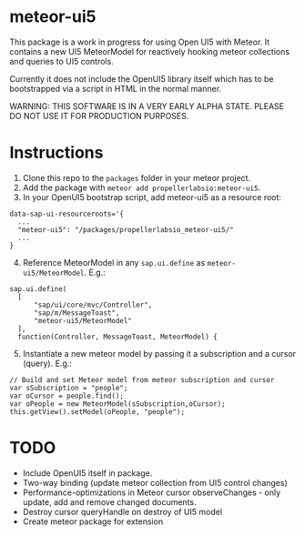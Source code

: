 # meteor-ui5
This package is a work in progress for using Open UI5 with Meteor.  It contains
a new UI5 MeteorModel for reactively hooking meteor collections and queries to
UI5 controls.

Currently it does not include the OpenUI5 library itself which has to be bootstrapped
via a script in HTML in the normal manner.

WARNING: THIS SOFTWARE IS IN A VERY EARLY ALPHA STATE.  PLEASE DO NOT USE IT FOR
PRODUCTION PURPOSES.

# Instructions
1. Clone this repo to the ```packages``` folder in your meteor project.
2. Add the package with ```meteor add propellerlabsio:meteor-ui5```.
3. In your OpenUI5 bootstrap script, add meteor-ui5 as a resource root:
  ```
  data-sap-ui-resourceroots='{
    ...
    "meteor-ui5": "/packages/propellerlabsio_meteor-ui5/"
    ...
  }
  ```
4. Reference MeteorModel in any ```sap.ui.define``` as ```meteor-ui5/MeteorModel```.  E.g.:
  ```
  sap.ui.define(
    [
        "sap/ui/core/mvc/Controller",
        "sap/m/MessageToast",
        "meteor-ui5/MeteorModel"
    ],
    function(Controller, MessageToast, MeteorModel) {
  ```
5. Instantiate a new meteor model by passing it a subscription and a cursor (query).  E.g.:
  ```
  // Build and set Meteor model from meteor subscription and cursor
  var sSubscription = "people";
  var oCursor = people.find();
  var oPeople = new MeteorModel(sSubscription,oCursor);
  this.getView().setModel(oPeople, "people");
  ```

# TODO
* Include OpenUI5 itself in package.
* Two-way binding (update meteor collection from UI5 control changes)
* Performance-optimizations in Meteor cursor observeChanges - only update, add and remove changed documents.
* Destroy cursor queryHandle on destroy of UI5 model
* Create meteor package for extension
